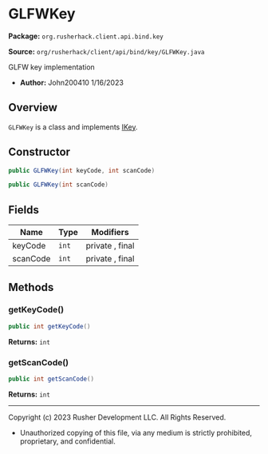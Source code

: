 # GLFWKey

**Package:** `org.rusherhack.client.api.bind.key`

**Source:** `org/rusherhack/client/api/bind/key/GLFWKey.java`

GLFW key implementation
* **Author:** John200410 1/16/2023



## Overview

`GLFWKey` is a class and implements [IKey](IKey.md).

## Constructor

```java
public GLFWKey(int keyCode, int scanCode)
```

```java
public GLFWKey(int scanCode)
```

## Fields

| Name | Type | Modifiers |
|------|------|----------|
| keyCode | `int` | private , final |
| scanCode | `int` | private , final |


## Methods

### getKeyCode()

```java
public int getKeyCode()
```

**Returns:** `int`

### getScanCode()

```java
public int getScanCode()
```

**Returns:** `int`

---

Copyright (c) 2023 Rusher Development LLC. All Rights Reserved.
* Unauthorized copying of this file, via any medium is strictly prohibited, proprietary, and confidential.
